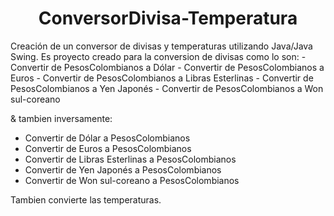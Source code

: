 <h1 align="center"> ConversorDivisa-Temperatura </h1>
Creación de un conversor de divisas y temperaturas utilizando Java/Java Swing.
Es proyecto creado para la conversion de divisas como lo son:
- Convertir de PesosColombianos a Dólar
- Convertir de PesosColombianos a Euros
- Convertir de PesosColombianos a Libras Esterlinas
- Convertir de PesosColombianos a Yen Japonés
- Convertir de PesosColombianos a Won sul-coreano

& tambien inversamente:
- Convertir de Dólar a PesosColombianos
- Convertir de Euros a PesosColombianos
- Convertir de Libras Esterlinas a PesosColombianos
- Convertir de Yen Japonés a PesosColombianos
- Convertir de Won sul-coreano a PesosColombianos

Tambien convierte las temperaturas.


